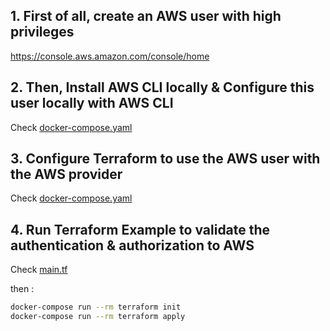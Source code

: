 

## 1. First of all, create an AWS user with high privileges

https://console.aws.amazon.com/console/home

## 2. Then, Install AWS CLI locally & Configure this user locally with AWS CLI

Check [docker-compose.yaml](docker-compose.yaml)

## 3. Configure Terraform to use the AWS user with the AWS provider

Check [docker-compose.yaml](docker-compose.yaml)


## 4. Run Terraform Example to validate the authentication & authorization to AWS

Check [main.tf](main.tf)

then : 

```sh
docker-compose run --rm terraform init
docker-compose run --rm terraform apply
```
